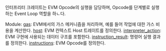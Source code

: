 인터프리터 크레이트는 EVM Opcode의 실행을 담당하며, Opcode를 단계별로 실행하는 Event Loop 역할을 하ㄴ다. 

Module:
[gas](./gas.md): EVM에서의 가스 메커니즘을 처리하며, 예를 들어 작업에 대한 가스 비용을 계산한다.
[host](./host.md): EVM 컨텍스트 Host 트레이트를 정의한다.
[interpreter_action](interpreter_action.md): EVM 구현에 사용되는 데이터 구조를 포함한다.
[instruction_result](instruction_result.md): 명령어 실행 결과를 정의한다.
[instructions](instructions.md): EVM Opcode를 정의한다.

